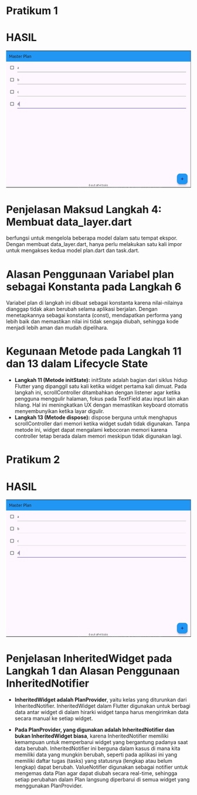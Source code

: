 # **Pratikum 1**
# HASIL
![alt text](image.png)

# Penjelasan Maksud Langkah 4: Membuat data_layer.dart
berfungsi untuk mengelola beberapa model dalam satu tempat ekspor. Dengan membuat data_layer.dart,  hanya perlu melakukan satu kali impor untuk mengakses kedua model plan.dart dan task.dart.

# Alasan Penggunaan Variabel plan sebagai Konstanta pada Langkah 6
Variabel plan di langkah ini dibuat sebagai konstanta karena nilai-nilainya dianggap tidak akan berubah selama aplikasi berjalan. Dengan menetapkannya sebagai konstanta (const),  mendapatkan performa yang lebih baik dan memastikan nilai ini tidak sengaja diubah, sehingga kode menjadi lebih aman dan mudah dipelihara.

# Kegunaan Metode pada Langkah 11 dan 13 dalam Lifecycle State
- **Langkah 11 (Metode initState):** initState adalah bagian dari siklus hidup Flutter yang dipanggil satu kali ketika widget pertama kali dimuat. Pada langkah ini, scrollController ditambahkan dengan listener agar ketika pengguna menggulir halaman, fokus pada TextField atau input lain akan hilang. Hal ini meningkatkan UX dengan memastikan keyboard otomatis menyembunyikan ketika layar digulir.
- **Langkah 13 (Metode dispose):** dispose berguna untuk menghapus scrollController dari memori ketika widget sudah tidak digunakan. Tanpa metode ini, widget dapat mengalami kebocoran memori karena controller tetap berada dalam memori meskipun tidak digunakan lagi.


# **Pratikum 2**
# HASIL
![alt text](image1.png)

# Penjelasan InheritedWidget pada Langkah 1 dan Alasan Penggunaan InheritedNotifier
- **InheritedWidget  adalah PlanProvider**, yaitu kelas yang diturunkan dari InheritedNotifier. InheritedWidget dalam Flutter digunakan untuk berbagi data antar widget di dalam hirarki widget tanpa harus mengirimkan data secara manual ke setiap widget.

- **Pada PlanProvider, yang digunakan adalah InheritedNotifier dan bukan InheritedWidget biasa**, karena InheritedNotifier memiliki kemampuan untuk memperbarui widget yang bergantung padanya saat data berubah. InheritedNotifier ini berguna dalam kasus di mana kita memiliki data yang mungkin berubah, seperti pada aplikasi ini yang memiliki daftar tugas (tasks) yang statusnya (lengkap atau belum lengkap) dapat berubah. ValueNotifier digunakan sebagai notifier untuk mengemas data Plan agar dapat diubah secara real-time, sehingga setiap perubahan dalam Plan langsung diperbarui di semua widget yang menggunakan PlanProvider.